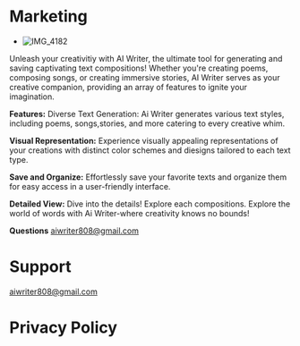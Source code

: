 # Marketing

- ![IMG_4182](https://github.com/AiWriter808/AiWriter808/assets/163314733/c224926f-ced9-4bfc-b3d5-8a7abbf63a0c)

Unleash your creativitiy with AI Writer, the ultimate tool for generating and saving captivating text compositions! Whether you're creating poems, composing songs, or creating immersive stories, AI Writer serves as your creative companion, providing an array of features to ignite your imagination. 

**Features:**
Diverse Text Generation: Ai Writer generates various text styles, including poems, songs,stories, and more catering to every creative whim.

**Visual Representation:**
Experience visually appealing representations of your creations with distinct color schemes and diesigns tailored to each text type.

**Save and Organize:**
Effortlessly save your favorite texts and organize them for easy access in a user-friendly interface.

**Detailed View:**
Dive into the details! Explore each compositions. Explore the world of words with Ai Writer-where creativity knows no bounds!

**Questions**
aiwriter808@gmail.com


# Support
aiwriter808@gmail.com

# Privacy Policy



